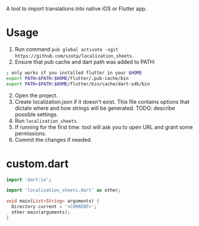 A tool to import translations into native iOS or Flutter app.

# Usage

1. Run command `pub global activate -sgit https://github.com/szotp/localization_sheets`.
2. Ensure that pub cache and dart path was added to PATH:
```sh
; only works if you installed flutter in your $HOME
export PATH=$PATH:$HOME/flutter/.pub-cache/bin
export PATH=$PATH:$HOME/flutter/bin/cache/dart-sdk/bin 
```

2. Open the project. 
4. Create localization.json if it doesn't exist. This file contains options that dictate where and how strings will be generated. TODO: describe possible settings.
3. Run `localization_sheets`.
4. If running for the first time: tool will ask you to open URL and grant some permissions.
5. Commit the changes if needed.


# custom.dart
```dart
import 'dart:io';

import 'localization_sheets.dart' as other;

void main(List<String> arguments) {
  Directory.current = '<CURRENT>';
  other.main(arguments);
}
```
